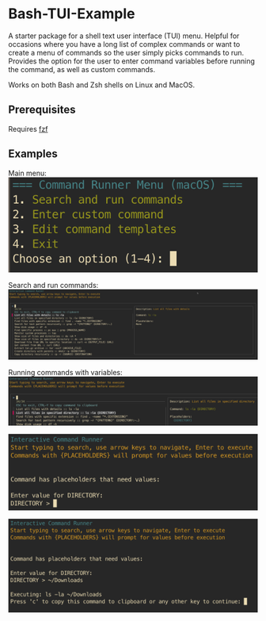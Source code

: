 # Bash-TUI-Example
A starter package for a shell text user interface (TUI) menu. Helpful for occasions where you have a long list of complex commands or want to create a menu of commands so the user simply picks commands to run. Provides the option for the user to enter command variables before running the command, as well as custom commands.

Works on both Bash and Zsh shells on Linux and MacOS.

## Prerequisites
Requires [fzf](https://github.com/junegunn/fzf)

## Examples

Main menu:
![main menu](images/main_menu.png)

Search and run commands:
![search and run commands](images/search_and_run_commands.png)

Running commands with variables:
![running command with variable 1](images/running_command_with_variable_1.png)

![running command with variable - 2](images/running_command_with_variable_2.png)

![running command with variable - 3](images/running_command_with_variable_3.png)

